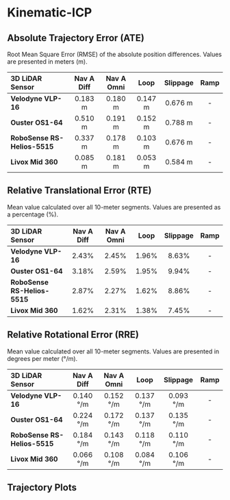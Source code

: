 # Kinematic-ICP

## Absolute Trajectory Error (ATE)

Root Mean Square Error (RMSE) of the absolute position differences. Values are presented in meters (m).

| 3D LiDAR Sensor              | Nav A Diff     | Nav A Omni     | Loop           | Slippage       | Ramp           |
| :--------------------------- | :------------: | :------------: | :------------: | :------------: | :------------: |
| **Velodyne VLP-16**          | 0.183 m | 0.180 m | 0.147 m | 0.676 m | - |
| **Ouster OS1-64**            | 0.510 m | 0.191 m | 0.152 m | 0.788 m | - |
| **RoboSense RS-Helios-5515** | 0.337 m | 0.178 m | 0.103 m | 0.676 m | - |
| **Livox Mid 360**            | 0.085 m | 0.181 m | 0.053 m | 0.584 m | - |

## Relative Translational Error (RTE)

Mean value calculated over all 10-meter segments. Values are presented as a percentage (%).

| 3D LiDAR Sensor              | Nav A Diff   | Nav A Omni   | Loop         | Slippage     | Ramp         |
| :--------------------------- | :----------: | :----------: | :----------: | :----------: | :----------: |
| **Velodyne VLP-16**          | 2.43% | 2.45% | 1.96% | 8.63% | - |
| **Ouster OS1-64**            | 3.18% | 2.59% | 1.95% | 9.94% | - |
| **RoboSense RS-Helios-5515** | 2.87% | 2.27% | 1.62% | 8.86% | - |
| **Livox Mid 360**            | 1.62% | 2.31% | 1.38% | 7.45% | - |

## Relative Rotational Error (RRE)

Mean value calculated over all 10-meter segments. Values are presented in degrees per meter (°/m).

| 3D LiDAR Sensor              | Nav A Diff       | Nav A Omni       | Loop             | Slippage         | Ramp             |
| :--------------------------- | :--------------: | :--------------: | :--------------: | :--------------: | :--------------: |
| **Velodyne VLP-16**          | 0.140 °/m | 0.152 °/m | 0.137 °/m | 0.093 °/m | - |
| **Ouster OS1-64**            | 0.224 °/m | 0.172 °/m | 0.137 °/m | 0.135 °/m | - |
| **RoboSense RS-Helios-5515** | 0.184 °/m | 0.143 °/m | 0.118 °/m | 0.110 °/m | - |
| **Livox Mid 360**            | 0.066 °/m | 0.108 °/m | 0.084 °/m | 0.106 °/m | - |

## Trajectory Plots
